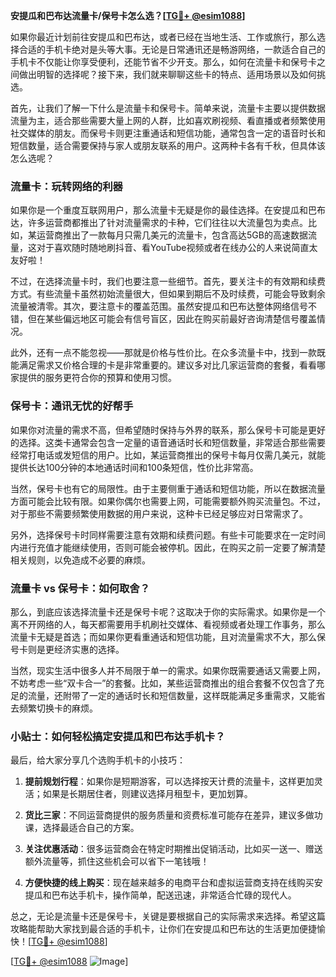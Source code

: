 **安提瓜和巴布达流量卡/保号卡怎么选？[[TG💪+ @esim1088](https://t.me/s/esim1088)]**

如果你最近计划前往安提瓜和巴布达，或者已经在当地生活、工作或旅行，那么选择合适的手机卡绝对是头等大事。无论是日常通讯还是畅游网络，一款适合自己的手机卡不仅能让你享受便利，还能节省不少开支。那么，如何在流量卡和保号卡之间做出明智的选择呢？接下来，我们就来聊聊这些卡的特点、适用场景以及如何挑选。

首先，让我们了解一下什么是流量卡和保号卡。简单来说，流量卡主要以提供数据流量为主，适合那些需要大量上网的人群，比如喜欢刷视频、看直播或者频繁使用社交媒体的朋友。而保号卡则更注重通话和短信功能，通常包含一定的语音时长和短信数量，适合需要保持与家人或朋友联系的用户。这两种卡各有千秋，但具体该怎么选呢？

### **流量卡：玩转网络的利器**

如果你是一个重度互联网用户，那么流量卡无疑是你的最佳选择。在安提瓜和巴布达，许多运营商都推出了针对流量需求的卡种，它们往往以大流量包为卖点。比如，某运营商推出了一款每月只需几美元的流量卡，包含高达5GB的高速数据流量，这对于喜欢随时随地刷抖音、看YouTube视频或者在线办公的人来说简直太友好啦！

不过，在选择流量卡时，我们也要注意一些细节。首先，要关注卡的有效期和续费方式。有些流量卡虽然初始流量很大，但如果到期后不及时续费，可能会导致剩余流量被清零。其次，要注意卡的覆盖范围。虽然安提瓜和巴布达整体网络信号不错，但在某些偏远地区可能会有信号盲区，因此在购买前最好咨询清楚信号覆盖情况。

此外，还有一点不能忽视——那就是价格与性价比。在众多流量卡中，找到一款既能满足需求又价格合理的卡是非常重要的。建议多对比几家运营商的套餐，看看哪家提供的服务更符合你的预算和使用习惯。

### **保号卡：通讯无忧的好帮手**

如果你对流量的需求不高，但希望随时保持与外界的联系，那么保号卡可能是更好的选择。这类卡通常会包含一定量的语音通话时长和短信数量，非常适合那些需要经常打电话或发短信的用户。比如，某运营商推出的保号卡每月仅需几美元，就能提供长达100分钟的本地通话时间和100条短信，性价比非常高。

当然，保号卡也有它的局限性。由于主要侧重于通话和短信功能，所以在数据流量方面可能会比较有限。如果你偶尔也需要上网，可能需要额外购买流量包。不过，对于那些不需要频繁使用数据的用户来说，这种卡已经足够应对日常需求了。

另外，选择保号卡时同样需要注意有效期和续费问题。有些卡可能要求在一定时间内进行充值才能继续使用，否则可能会被停机。因此，在购买之前一定要了解清楚相关规则，以免造成不必要的麻烦。

### **流量卡 vs 保号卡：如何取舍？**

那么，到底应该选择流量卡还是保号卡呢？这取决于你的实际需求。如果你是一个离不开网络的人，每天都需要用手机刷社交媒体、看视频或者处理工作事务，那么流量卡无疑是首选；而如果你更看重通话和短信功能，且对流量需求不大，那么保号卡则是更经济实惠的选择。

当然，现实生活中很多人并不局限于单一的需求。如果你既需要通话又需要上网，不妨考虑一些“双卡合一”的套餐。比如，某些运营商推出的组合套餐不仅包含了充足的流量，还附带了一定的通话时长和短信数量，这样既能满足多重需求，又能省去频繁切换卡的麻烦。

### **小贴士：如何轻松搞定安提瓜和巴布达手机卡？**

最后，给大家分享几个选购手机卡的小技巧：

1. **提前规划行程**：如果你是短期游客，可以选择按天计费的流量卡，这样更加灵活；如果是长期居住者，则建议选择月租型卡，更加划算。
   
2. **货比三家**：不同运营商提供的服务质量和资费标准可能存在差异，建议多做功课，选择最适合自己的方案。

3. **关注优惠活动**：很多运营商会在特定时期推出促销活动，比如买一送一、赠送额外流量等，抓住这些机会可以省下一笔钱哦！

4. **方便快捷的线上购买**：现在越来越多的电商平台和虚拟运营商支持在线购买安提瓜和巴布达手机卡，操作简单，配送迅速，非常适合忙碌的现代人。

总之，无论是流量卡还是保号卡，关键是要根据自己的实际需求来选择。希望这篇攻略能帮助大家找到最合适的手机卡，让你们在安提瓜和巴布达的生活更加便捷愉快！[[TG💪+ @esim1088](https://t.me/s/esim1088)]

[[TG💪+ @esim1088](https://t.me/s/esim1088) ![Image](https://i.postimg.cc/4NQfJmqS/Snipaste-2025-05-13-00-14-12.png)]